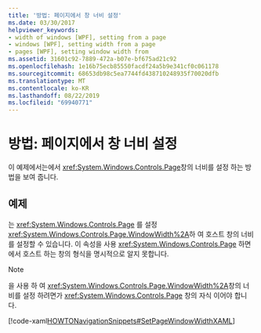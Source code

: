 ```yaml
---
title: '방법: 페이지에서 창 너비 설정'
ms.date: 03/30/2017
helpviewer_keywords:
- width of windows [WPF], setting from a page
- windows [WPF], setting width from a page
- pages [WPF], setting window width from
ms.assetid: 31601c92-7889-472a-b07e-bf675ad21c92
ms.openlocfilehash: 1e16b75ecb85550facdf24a5b9e341cf0c061178
ms.sourcegitcommit: 68653db98c5ea7744fd438710248935f70020dfb
ms.translationtype: MT
ms.contentlocale: ko-KR
ms.lasthandoff: 08/22/2019
ms.locfileid: "69940771"
---
```

# <a name="how-to-set-the-width-of-a-window-from-a-page"></a>방법: 페이지에서 창 너비 설정
이 예제에서는에서 <xref:System.Windows.Controls.Page>창의 너비를 설정 하는 방법을 보여 줍니다.  
  
## <a name="example"></a>예제  
 는 <xref:System.Windows.Controls.Page> 를 설정 <xref:System.Windows.Controls.Page.WindowWidth%2A>하 여 호스트 창의 너비를 설정할 수 있습니다. 이 속성을 사용 <xref:System.Windows.Controls.Page> 하면에서 호스트 하는 창의 형식을 명시적으로 알지 못합니다.  
  
> [!NOTE]
> 을 사용 하 여 <xref:System.Windows.Controls.Page.WindowWidth%2A>창의 너비를 설정 하려면가 <xref:System.Windows.Controls.Page> 창의 자식 이어야 합니다.  
  
 [!code-xaml[HOWTONavigationSnippets#SetPageWindowWidthXAML](~/samples/snippets/csharp/VS_Snippets_Wpf/HOWTONavigationSnippets/CSharp/SetWindowWidthPage.xaml#setpagewindowwidthxaml)]
